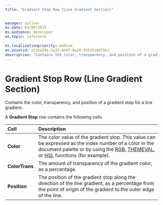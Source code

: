 ```yaml
---
title: "Gradient Stop Row (Line Gradient Section)"
 
 
manager: soliver
ms.date: 03/09/2015
ms.audience: Developer
ms.topic: reference
 
ms.localizationpriority: medium
ms.assetid: 1236a59e-2a25-449f-8e20-8553518d79ec
description: "Contains the color, transparency, and position of a gradient stop for a line gradient."
---
```


# Gradient Stop Row (Line Gradient Section)

Contains the color, transparency, and position of a gradient stop for a line gradient.
  
A **Gradient Stop** row contains the following cells. 
  
|**Cell**|**Description**|
|:-----|:-----|
|**Color** <br/> |The color value of the gradient stop. This value can be expressed as the index number of a color in the document palette or by using the [RGB](rgb-function-visioshapesheet.md), [THEMEVAL](themeval-function.md), or [HSL](hsl-function.md) functions (for example). |
|**ColorTrans** <br/> |The amount of transparency of the gradient color, as a percentage. |
|**Position** <br/> |The position of the gradient stop along the direction of the line gradient, as a percentage from the point of origin of the gradient to the outer edge of the line. |
   


